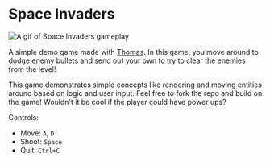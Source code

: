# Space Invaders

![A gif of Space Invaders gameplay](https://raw.github.com/mrCamelCode/assets/main/space_invaders.gif)

A simple demo game made with [Thomas](https://github.com/mrCamelCode/thomas). In this game, you move around to dodge enemy bullets and send out your own to try to clear the enemies from the level! 

This game demonstrates simple concepts like rendering and moving entities around based on logic and user input. Feel free to fork the repo and build on the game! Wouldn't it be cool if the player could have power ups?

Controls:
- Move: `A`, `D`
- Shoot: `Space`
- Quit: `Ctrl+C`
